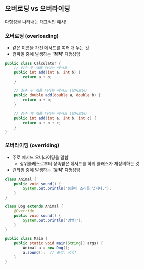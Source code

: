 ## 오버로딩 vs 오버라이딩

다형성을 나타내는 대표적인 예시!

### 오버로딩 (overloading)

- 같은 이름을 가진 메서드를 여러 개 두는 것
- 컴파일 중에 발생하는 **'정적'** 다형성임

```Java
public class Calculator {
    // 정수 두 개를 더하는 메서드
    public int add(int a, int b) {
        return a + b;
    }

    // 실수 두 개를 더하는 메서드 (오버로딩)
    public double add(double a, double b) {
        return a + b;
    }

    // 정수 세 개를 더하는 메서드 (오버로딩)
    public int add(int a, int b, int c) {
        return a + b + c;
    }
}
```

### 오버라이딩 (overriding)

- 주로 메서드 오버라이딩을 말함
    - 상위클래스로부터 상속받은 메서드를 하위 클래스가 재정의하는 것
- 런타임 중에 발생하는 **'동적'** 다형성임

```Java
class Animal {
    public void sound() {
        System.out.println("동물이 소리를 냅니다.");
    }
}

class Dog extends Animal {
    @Override
    public void sound() {
        System.out.println("멍멍!");
    }
}

public class Main {
    public static void main(String[] args) {
        Animal a = new Dog();
        a.sound();  // 출력: 멍멍!
    }
}
```

